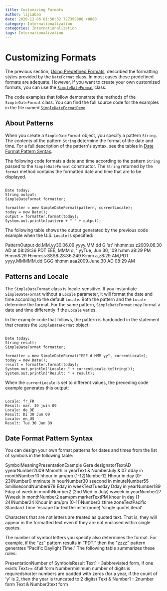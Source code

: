 ```yaml
---
title: Customizing Formats
author: lijiabao
date: 2020-12-06 01:50:32.727399800 +0800
category: Internationalization
categories: Internationalization
tags: Internationalization
---
```


# Customizing Formats

The previous section, [Using Predefined Formats](dateFormat.html), described the formatting styles provided by the `DateFormat` class. In most cases these predefined formats are adequate. However, if you want to create your own customized formats, you can use the 
[`SimpleDateFormat`](https://docs.oracle.com/javase/8/docs/api/java/text/SimpleDateFormat.html) class.

The code examples that follow demonstrate the methods of the `SimpleDateFormat` class. You can find the full source code for the examples in the file named 
[`SimpleDateFormatDemo`](examples/SimpleDateFormatDemo.java).

## About Patterns

When you create a `SimpleDateFormat` object, you specify a pattern `String`. The contents of the pattern `String` determine the format of the date and time. For a full description of the pattern's syntax, see the tables in [Date Format Pattern Syntax](#datepattern).

The following code formats a date and time according to the pattern `String` passed to the `SimpleDateFormat` constructor. The `String` returned by the `format` method contains the formatted date and time that are to be displayed.

```

Date today;
String output;
SimpleDateFormat formatter;

formatter = new SimpleDateFormat(pattern, currentLocale);
today = new Date();
output = formatter.format(today);
System.out.println(pattern + " " + output);

```

The following table shows the output generated by the previous code example when the U.S. `Locale` is specified:
<th id="h1">Pattern</th><th id="h2">Output</th>
<td headers="h1">dd.MM.yy</td><td headers="h2">30.06.09</td>
<td headers="h1">yyyy.MM.dd G 'at' hh:mm:ss z</td><td headers="h2">2009.06.30 AD at 08:29:36 PDT</td>
<td headers="h1">EEE, MMM d, ''yy</td><td headers="h2">Tue, Jun 30, '09</td>
<td headers="h1">h:mm a</td><td headers="h2">8:29 PM</td>
<td headers="h1">H:mm</td><td headers="h2">8:29</td>
<td headers="h1">H:mm:ss:SSS</td><td headers="h2">8:28:36:249</td>
<td headers="h1">K:mm a,z</td><td headers="h2">8:29 AM,PDT</td>
<td headers="h1">yyyy.MMMMM.dd GGG hh:mm aaa</td><td headers="h2">2009.June.30 AD 08:29 AM</td>

## Patterns and Locale

The `SimpleDateFormat` class is locale-sensitive. If you instantiate `SimpleDateFormat` without a `Locale` parameter, it will format the date and time according to the default `Locale`. Both the pattern and the `Locale` determine the format. For the same pattern, `SimpleDateFormat` may format a date and time differently if the `Locale` varies.

In the example code that follows, the pattern is hardcoded in the statement that creates the `SimpleDateFormat` object:

```

Date today;
String result;
SimpleDateFormat formatter;

formatter = new SimpleDateFormat("EEE d MMM yy", currentLocale);
today = new Date();
result = formatter.format(today);
System.out.println("Locale: " + currentLocale.toString());
System.out.println("Result: " + result);

```

When the `currentLocale` is set to different values, the preceding code example generates this output:

```

Locale: fr_FR
Result: mar. 30 juin 09
Locale: de_DE
Result: Di 30 Jun 09
Locale: en_US
Result: Tue 30 Jun 09

```

<a name="datepattern" id="datepattern"></a>

## Date Format Pattern Syntax

You can design your own format patterns for dates and times from the list of symbols in the following table:
<th id="h101">Symbol</th><th id="h102">Meaning</th><th id="h103">Presentation</th><th id="h104">Example</th>
<td headers="h101">G</td><td headers="h102">era designator</td><td headers="h103">Text</td><td headers="h104">AD</td>
<td headers="h101">y</td><td headers="h102">year</td><td headers="h103">Number</td><td headers="h104">2009</td>
<td headers="h101">M</td><td headers="h102">month in year</td><td headers="h103">Text &amp; Number</td><td headers="h104">July &amp; 07</td>
<td headers="h101">d</td><td headers="h102">day in month</td><td headers="h103">Number</td><td headers="h104">10</td>
<td headers="h101">h</td><td headers="h102">hour in am/pm (1-12)</td><td headers="h103">Number</td><td headers="h104">12</td>
<td headers="h101">H</td><td headers="h102">hour in day (0-23)</td><td headers="h103">Number</td><td headers="h104">0</td>
<td headers="h101">m</td><td headers="h102">minute in hour</td><td headers="h103">Number</td><td headers="h104">30</td>
<td headers="h101">s</td><td headers="h102">second in minute</td><td headers="h103">Number</td><td headers="h104">55</td>
<td headers="h101">S</td><td headers="h102">millisecond</td><td headers="h103">Number</td><td headers="h104">978</td>
<td headers="h101">E</td><td headers="h102">day in week</td><td headers="h103">Text</td><td headers="h104">Tuesday</td>
<td headers="h101">D</td><td headers="h102">day in year</td><td headers="h103">Number</td><td headers="h104">189</td>
<td headers="h101">F</td><td headers="h102">day of week in month</td><td headers="h103">Number</td><td headers="h104">2 (2nd Wed in July)</td>
<td headers="h101">w</td><td headers="h102">week in year</td><td headers="h103">Number</td><td headers="h104">27</td>
<td headers="h101">W</td><td headers="h102">week in month</td><td headers="h103">Number</td><td headers="h104">2</td>
<td headers="h101">a</td><td headers="h102">am/pm marker</td><td headers="h103">Text</td><td headers="h104">PM</td>
<td headers="h101">k</td><td headers="h102">hour in day (1-24)</td><td headers="h103">Number</td><td headers="h104">24</td>
<td headers="h101">K</td><td headers="h102">hour in am/pm (0-11)</td><td headers="h103">Number</td><td headers="h104">0</td>
<td headers="h101">z</td><td headers="h102">time zone</td><td headers="h103">Text</td><td headers="h104">Pacific Standard Time</td>
<td headers="h101">'</td><td headers="h102">escape for text</td><td headers="h103">Delimiter</td><td headers="h104">(none)</td>
<td headers="h101">'</td><td headers="h102">single quote</td><td headers="h103">Literal</td><td headers="h104">'</td>

Characters that are not letters are treated as quoted text. That is, they will appear in the formatted text even if they are not enclosed within single quotes.

The number of symbol letters you specify also determines the format. For example, if the "zz" pattern results in "PDT," then the "zzzz" pattern generates "Pacific Daylight Time." The following table summarizes these rules:
<th id="h201">Presentation</th><th id="h202">Number of Symbols</th><th id="h203">Result</th>
<td headers="h201">Text</td><td headers="h202">1 - 3</td><td headers="h203">abbreviated form, if one exists</td>
<td headers="h201">Text</td><td headers="h202">&gt;= 4</td><td headers="h203">full form</td>
<td headers="h201">Number</td><td headers="h202">minimum number of digits is required</td><td headers="h203">shorter numbers are padded with zeros (for a year, if the count of 'y' is 2, then the year is truncated to 2 digits)</td>
<td headers="h201">Text &amp; Number</td><td headers="h202">1 - 2</td><td headers="h203">number form</td>
<td headers="h201">Text &amp; Number</td><td headers="h202">3</td><td headers="h203">text form</td>
